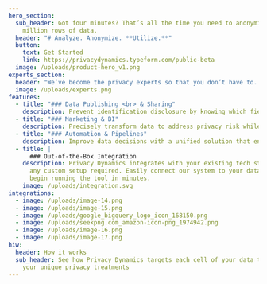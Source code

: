```yaml
---
hero_section:
  sub_header: Got four minutes? That’s all the time you need to anonymize a few
    million rows of data.
  header: "# Analyze. Anonymize. **Utilize.**"
  button:
    text: Get Started
    link: https://privacydynamics.typeform.com/public-beta
  image: /uploads/product-hero_v1.png
experts_section:
  header: "We’ve become the privacy experts so that you don’t have to. "
  image: /uploads/experts.png
features:
  - title: "### Data Publishing <br> & Sharing"
    description: Prevent identification disclosure by knowing which fields in a dataset are personal identifiers and applying anonymization methods before they are shared.
  - title: "### Marketing & BI"
    description: Precisely transform data to address privacy risk while leaving safe records alone. The result is highly accurate, reliable datasets that meet even the most stringent privacy standards, such as HIPAA and CCPA, while minimizing the use of personal information in order to satisfy GDPR requirements.
  - title: "### Automation & Pipelines"
    description: Improve data decisions with a unified solution that enables seamless integration, letting you smoothly copy production data to developer environments that can be used for user acceptance testing, AI training, and machine learning models.
  - title: |
      ### Out-of-the-Box Integration
    description: Privacy Dynamics integrates with your existing tech stack without
      any custom setup required. Easily connect our system to your data and
      begin running the tool in minutes.
    image: /uploads/integration.svg
integrations:
  - image: /uploads/image-14.png
  - image: /uploads/image-15.png
  - image: /uploads/google_bigquery_logo_icon_168150.png
  - image: /uploads/seekpng.com_amazon-icon-png_1974942.png
  - image: /uploads/image-16.png
  - image: /uploads/image-17.png
hiw:
  header: How it works
  sub_header: See how Privacy Dynamics targets each cell of your data to achieve
    your unique privacy treatments
---
```

